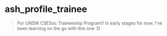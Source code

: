 # ash_profile_trainee
> For UNSW CSESoc Traineeship Program!! 
> In early stages for now, I've been learning on the go with this one :D
